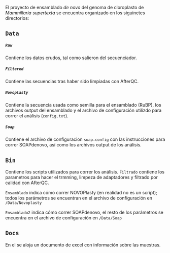 
El  proyecto de ensamblado *de novo* del genoma de cloroplasto de *Mammillaria supertexta* se encuentra organizado en los siguinetes directorios:

## 	`Data` 

#####	`Raw`
Contiene los datos crudos, tal como salieron del secuenciador.

#####	`Filtered`
Contiene las secuencias tras haber sido limpiadas con AfterQC.

#####	`Novoplasty`
Contiene la secuencia usada como semilla para el ensamblado (RuBP), los archivos output del ensamblado y el archivo de configuración utilizdo para correr el análisis (`config.txt`).

##### 	`Soap`
Contiene el archivo de configuracion `soap.config` con las instrucciones para correr SOAPdenovo, así como los archivos output de los análisis.

##	`Bin`
Contiene los scripts utilizados para correr los análisis.
`Filtrado` contiene los parametros para hacer el trmming, limpeza de adaptadores y filtrado por calidad con AfterQC.

`Ensamblado` indica cómo correr NOVOPlasty (en realidad no es un script); todos los parámetros se encuentran en el archivo de configuración en  `/Data/Novoplasty`

`Ensamblado2` indica cómo correr SOAPdenovo, el resto de los parámetros se encuentra en el archivo de configuración en `/Data/Soap`

##	`Docs`
En el se aloja un documento de excel con información sobre las muestras.


